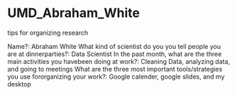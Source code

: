 # UMD_Abraham_White
tips for organizing research

Name?: Abraham White
What kind of scientist do you you tell people you are at dinnerparties?: Data Scientist
In the past month, what are the three main activities you havebeen doing at work?: Cleaning Data, analyzing data, and going to meetings
What are the three most important tools/strategies you use fororganizing your work?: Google calender, google slides, and my desktop 
